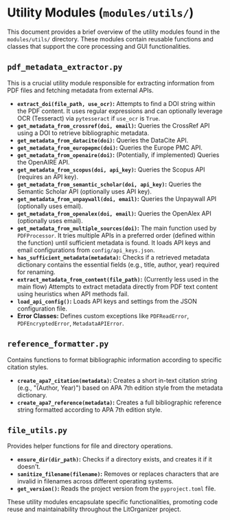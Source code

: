 # Utility Modules (`modules/utils/`)

This document provides a brief overview of the utility modules found in the `modules/utils/` directory. These modules contain reusable functions and classes that support the core processing and GUI functionalities.

## `pdf_metadata_extractor.py`

This is a crucial utility module responsible for extracting information from PDF files and fetching metadata from external APIs.

*   **`extract_doi(file_path, use_ocr)`:** Attempts to find a DOI string within the PDF content. It uses regular expressions and can optionally leverage OCR (Tesseract) via `pytesseract` if `use_ocr` is `True`.
*   **`get_metadata_from_crossref(doi, email)`:** Queries the CrossRef API using a DOI to retrieve bibliographic metadata.
*   **`get_metadata_from_datacite(doi)`:** Queries the DataCite API.
*   **`get_metadata_from_europepmc(doi)`:** Queries the Europe PMC API.
*   **`get_metadata_from_openaire(doi)`:** (Potentially, if implemented) Queries the OpenAIRE API.
*   **`get_metadata_from_scopus(doi, api_key)`:** Queries the Scopus API (requires an API key).
*   **`get_metadata_from_semantic_scholar(doi, api_key)`:** Queries the Semantic Scholar API (optionally uses API key).
*   **`get_metadata_from_unpaywall(doi, email)`:** Queries the Unpaywall API (optionally uses email).
*   **`get_metadata_from_openalex(doi, email)`:** Queries the OpenAlex API (optionally uses email).
*   **`get_metadata_from_multiple_sources(doi)`:** The main function used by `PDFProcessor`. It tries multiple APIs in a preferred order (defined within the function) until sufficient metadata is found. It loads API keys and email configurations from `config/api_keys.json`.
*   **`has_sufficient_metadata(metadata)`:** Checks if a retrieved metadata dictionary contains the essential fields (e.g., title, author, year) required for renaming.
*   **`extract_metadata_from_content(file_path)`:** (Currently less used in the main flow) Attempts to extract metadata directly from PDF text content using heuristics when API methods fail.
*   **`load_api_config()`:** Loads API keys and settings from the JSON configuration file.
*   **Error Classes:** Defines custom exceptions like `PDFReadError`, `PDFEncryptedError`, `MetadataAPIError`.

## `reference_formatter.py`

Contains functions to format bibliographic information according to specific citation styles.

*   **`create_apa7_citation(metadata)`:** Creates a short in-text citation string (e.g., "(Author, Year)") based on APA 7th edition style from the metadata dictionary.
*   **`create_apa7_reference(metadata)`:** Creates a full bibliographic reference string formatted according to APA 7th edition style.

## `file_utils.py`

Provides helper functions for file and directory operations.

*   **`ensure_dir(dir_path)`:** Checks if a directory exists, and creates it if it doesn't.
*   **`sanitize_filename(filename)`:** Removes or replaces characters that are invalid in filenames across different operating systems.
*   **`get_version()`:** Reads the project version from the `pyproject.toml` file.

These utility modules encapsulate specific functionalities, promoting code reuse and maintainability throughout the LitOrganizer project. 